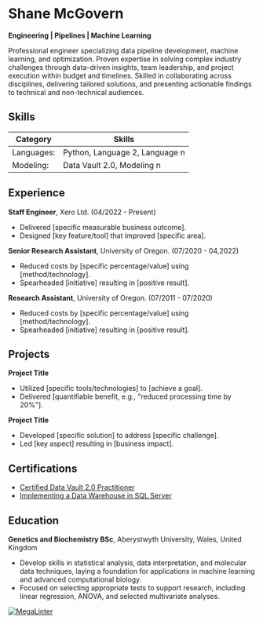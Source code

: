 # Shane McGovern

__Engineering | Pipelines | Machine Learning__  

Professional engineer specializing data pipeline development, machine learning, and optimization. Proven expertise in solving complex industry challenges through data-driven insights, team leadership, and project execution within budget and timelines. Skilled in collaborating across disciplines, delivering tailored solutions, and presenting actionable findings to technical and non-technical audiences.

## Skills

| Category   |Skills                                      |
|------------|--------------------------------------------|
| Languages:  | Python, Language 2, Language n                               |
| Modeling:   | Data Vault 2.0, Modeling n    |


## Experience

__Staff Engineer__, Xero Ltd. (04/2022 - Present)  
- Delivered [specific measurable business outcome].  
- Designed [key feature/tool] that improved [specific area].  

__Senior Research Assistant__, University of Oregon. (07/2020 - 04,2022)   
- Reduced costs by [specific percentage/value] using [method/technology].  
- Spearheaded [initiative] resulting in [positive result].

__Research Assistant__, University of Oregon. (07/2011 - 07/2020)   
- Reduced costs by [specific percentage/value] using [method/technology].  
- Spearheaded [initiative] resulting in [positive result].

## Projects

**Project Title**  
- Utilized [specific tools/technologies] to [achieve a goal].  
- Delivered [quantifiable benefit, e.g., "reduced processing time by 20%"].  

**Project Title**  
- Developed [specific solution] to address [specific challenge].  
- Led [key aspect] resulting in [business impact].

## Certifications
- [Certified Data Vault 2.0 Practitioner](https://www.credential.net/23cef956-ff59-4244-9838-79751295151a)  
- [Implementing a Data Warehouse in SQL Server](https://www.credential.net/23cef956-ff59-4244-9838-79751295151a)  

## Education
__Genetics and Biochemistry BSc__, Aberystwyth University, Wales, United Kingdom  
- Develop skills in statistical analysis, data interpretation, and molecular data techniques, laying a foundation for applications in machine learning and advanced computational biology.
- Focused on selecting appropriate tests to support research, including linear regression, ANOVA, and selected multivariate analyses.

[![MegaLinter](https://github.com/ShaneMcGovern/shanemcgovern.github.io/actions/workflows/mega-linter.yml/badge.svg?branch=main)](https://github.com/ShaneMcGovern/shanemcgovern.github.io/actions/workflows/mega-linter.yml?query=branch%3Amain)  

